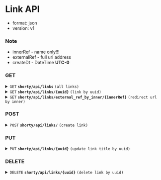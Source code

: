 # Link API

- format: json
- version: v1

### Note
- innerRef - name only!!!
- externalRef - full url address
- createDt - DateTime **UTC-0**

### GET
<details>
<summary>
    <code>GET</code>
    <code><b>shorty/api/links</b></code>
    <code>(all links)</code>
</summary>

##### Responses
> | http code | response |
> |-----------|----------|
> | `200`     | json     |


##### Response 200
```json
{
  "data": [
    {
      "title": "MyYoutube",
      "innerRef": "q2d23",
      "externalRef": "https://www.youtube.com/baggerfast",
      "uid": "f47ac10b-58cc-4372-a567-0e02b2c3d479",
      "createDt": "2023-06-08T10:11:16.570+00:00"
    }
  ]
}
```
or
```json
{
  "data": []
}
```

</details>


<details>
<summary>
    <code>GET</code>
    <code><b>shorty/api/links/{uuid}</b></code>
    <code>(link by uuid)</code>
</summary>

##### Parameters
> | name   |  type     | data type | description   |
> |--------|-----------|-----------|---------------|
> | `uuid` |  required | UUID      | link identity |

##### Responses
> | http code | response                    | description                           |
> |-----------|-----------------------------|---------------------------------------|
> | `200`     | json                        | success                               |
> | `400`     | {"error": "Bad Request"}    | <b>uuid</b> is not valid              |
> | `400`     | {"error": "LinkNotExsists"} | link with <b>uuid</b> doesn't exsists |

##### Response 200
```json
{
  "title": "BaggerFast (Aleksandrov Daniil) · GitHub",
  "innerRef": "MyGit",
  "externalRef": "https://github.com/BaggerFast",
  "uid": "99a86603-c601-4ddd-95cd-bea1384dee74",
  "createDt": "2023-06-08T10:12:13.578+00:00"
}
```

</details>

<details>
<summary>
  <code>GET</code>
  <code><b>shorty/api/links/external_ref_by_inner/{innerRef}</b></code>
  <code>(redirect url by inner)</code>
</summary>

##### Parameters
> | name       |  type     | data type | description |
> |------------|-----------|-----------|-------------|
> | `innerRef` |  required | string    | inner url   |

##### Responses
> | http code | response                          | description                                           |
> |-----------|-----------------------------------|-------------------------------------------------------|
> | `200`     | json                              | success                                               |
> | `400`     | {"error": "Bad Request"}          | <b>innerRef</b> is not valid                          |
> | `400`     | {"error": "ExternaRefNotExsists"} | <b>externalRef</b> by <b>innerRef</b> doesn't exsists |

##### Response 200
```json
{
  "externalRef": "https://github.com/BaggerFast"
}
```

</details>

### POST
<details>
<summary>
  <code>POST</code>
  <code><b>shorty/api/links/</b></code>
  <code>(create link)</code></summary>

##### Json Request Body
> | name          | type     | data type | description                                                                            |
> |---------------|----------|-----------|----------------------------------------------------------------------------------------|
> | `title`       | optional | string    | if not set, title sets from header of externalRef                                      |
> | `innerRef`    | optional | string    | - if not set, will be generated <br> - url name for our service (without full address) |
> | `externalRef` | required | string    | url (htpps, full domain) adress for redirect page                                      |


```json
{
  "title": "new link title"
}
```
##### Responses
> | http code | response                     | description                         |
> |-----------|------------------------------|-------------------------------------|
> | `201`     | {"msg": "Success" }          | success                             |
> | `400`     | {"error": "Bad Request"}     | <b>innerRef</b>  is null or empty   |
> | `400`     | {"error": "AutoTitleError"}  | <b>title</b> can't set automaticaly |
> | `400`     | {"error": "InnerRefExsists"} | <b>innerRef</b> must be unique      |

</details>

### PUT
<details>
<summary>
  <code>PUT</code>
  <code><b>shorty/api/links/{uuid}</b></code>
  <code>(update link title by uuid)</code></summary>

##### Parameters
> | name   |  type     | data type | description   |
> |--------|-----------|-----------|---------------|
> | `uuid` |  required | UUID      | link identity |

##### Json Request Body
> | name    |  type    | data type | description       |
> |---------|----------|-----------|-------------------|
> | `title` | required | string    | new title of link |

```json
{
  "title": "new link title"
}
```
##### Responses
> | http code | response                    | description                           |
> |-----------|-----------------------------|---------------------------------------|
> | `200`     | {"msg": "Success" }         | success                               |
> | `400`     | {"error": "Bad Request"}    | title is null or empty                |
> | `400`     | {"error": "LinkNotExsists"} | link with <b>uuid</b> doesn't exsists |

</details>

### DELETE
<details>
<summary>
  <code>DELETE</code>
  <code><b>shorty/api/links/{uuid}</b></code>
  <code>(delete link by uuid)</code></summary>

##### Parameters
> | name   |  type     | data type | description   |
> |--------|-----------|-----------|---------------|
> | `uuid` |  required | UUID      | link identity |


##### Responses

> | http code | response                    | description                           |
> |-----------|-----------------------------|---------------------------------------|
> | `200`     | {"msg": "Success" }         | success                               |
> | `400`     | {"error": "Bad Request"}    | <b>uuid</b> is not valid              |
> | `400`     | {"error": "LinkNotExsists"} | link with <b>uuid</b> doesn't exsists |

</details>
